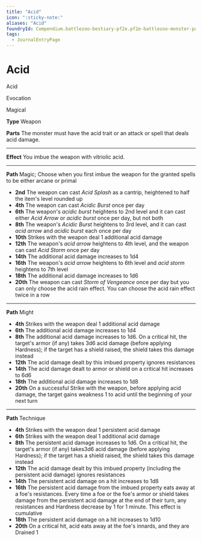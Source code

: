 ```yaml
---
title: "Acid"
icon: ":sticky-note:"
aliases: "Acid"
foundryId: Compendium.battlezoo-bestiary-pf2e.pf2e-battlezoo-monster-parts.JournalEntry.DUgV4RRnkTaikCI2.JournalEntryPage.0GxFr0fNRAGVFmrU
tags:
  - JournalEntryPage
---
```


# Acid
Acid

Evocation

Magical

**Type** Weapon

**Parts** The monster must have the acid trait or an attack or spell that deals acid damage.

* * *

**Effect** You imbue the weapon with vitriolic acid.

* * *

**Path** Magic; Choose when you first imbue the weapon for the granted spells to be either arcane or primal

*   **2nd** The weapon can cast _Acid Splash_ as a cantrip, heightened to half the item's level rounded up
*   **4th** The weapon can cast _Acidic Burst_ once per day
*   **6th** The weapon's _acidic burst_ heightens to 2nd level and it can cast either _Acid Arrow_ or _acidic burst_ once per day, but not both
*   **8th** The weapon's _Acidic Burst_ heightens to 3rd level, and it can cast _acid arrow_ and _acidic burst_ each once per day
*   **10th** Strikes with the weapon deal 1 additional acid damage
*   **12th** The weapon's _acid arrow_ heightens to 4th level, and the weapon can cast _Acid Storm_ once per day
*   **14th** The additional acid damage increases to 1d4
*   **16th** The weapon's _acid arrow_ heightens to 6th level and _acid storm_ heightens to 7th level
*   **18th** The additional acid damage increases to 1d6
*   **20th** The weapon can cast _Storm of Vengeance_ once per day but you can only choose the acid rain effect. You can choose the acid rain effect twice in a row

* * *

**Path** Might

*   **4th** Strikes with the weapon deal 1 additional acid damage
*   **6th** The additional acid damage increases to 1d4
*   **8th** The additional acid damage increases to 1d6. On a critical hit, the target's armor (if any) takes 3d6 acid damage (before applying Hardness); if the target has a shield raised, the shield takes this damage instead
*   **12th** The acid damage dealt by this imbued property ignores resistances
*   **14th** The acid damage dealt to armor or shield on a critical hit increases to 6d6
*   **18th** The additional acid damage increases to 1d8
*   **20th** On a successful Strike with the weapon, before applying acid damage, the target gains weakness 1 to acid until the beginning of your next turn

* * *

**Path** Technique

*   **4th** Strikes with the weapon deal 1 persistent acid damage
*   **6th** Strikes with the weapon deal 1 additional acid damage
*   **8th** The persistent acid damage increases to 1d6. On a critical hit, the target's armor (if any) takes3d6 acid damage (before applying Hardness); if the target has a shield raised, the shield takes this damage instead
*   **12th** The acid damage dealt by this imbued property (including the persistent acid damage) ignores resistances
*   **14th** The persistent acid damage on a hit increases to 1d8
*   **16th** The persistent acid damage from the imbued property eats away at a foe's resistances. Every time a foe or the foe's armor or shield takes damage from the persistent acid damage at the end of their turn, any resistances and Hardness decrease by 1 for 1 minute. This effect is cumulative
*   **18th** The persistent acid damage on a hit increases to 1d10
*   **20th** On a critical hit, acid eats away at the foe's innards, and they are Drained 1